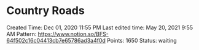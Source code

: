 # Country Roads

Created Time: Dec 01, 2020 11:55 PM
Last edited time: May 20, 2021 9:55 AM
Pattern: https://www.notion.so/BFS-64f502c16c04413cb7e65786ad3a4f0d
Points: 1650
Status: waiting